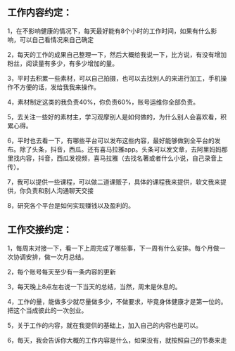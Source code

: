 ## 工作内容约定：

1，在不影响健康的情况下，每天最好能有8个小时的工作时间，如果有什么影响，可以自己看情况来自己确定

2，每天的工作的成果自己整理一下，然后大概给我说一下，比方说，有没有增加粉丝，阅读量有多少，有多少增加的量。

3，平时去积累一些素材，可以自己拍摄，也可以去找别人的来进行加工，手机操作不方便的话，发给我我来操作。

4，素材制定这类的我负责40%，你负责60%，账号运维你全部负责。

5，去关注一些好的素材主，学习观摩别人是如何做的，为什么别人会喜欢看，积累心得。

6，平时也去看一下，有哪些平台可以发布这些内容，最好能够做到全平台的发布。除了头条，抖音，西瓜。还有喜马拉雅app。头条可以发文章，去阿里妈妈那里找内容，抖音，西瓜发视频，喜马拉雅（去找名著或者什么小说，自己录音上传）。

7，我可以提供一些课程，可以做二道课贩子，具体的课程我来提供，软文我来提供，你负责和别人沟通聊天交接

8，研究各个平台是如何实现赚钱以及盈利的。



## 工作交接约定：

1，每周末对接一下，看一下上周完成了哪些事，下一周有什么安排。每个月做一次协调安排，做一次月总结。

2，每个账号每天至少有一条内容的更新

3，每天晚上8点左右说一下当天的总结，当然，周末是休息的。

4，工作的量，能做多少就尽量做多少，不做要求，毕竟身体健康才是第一位的。把这个当成彼此的一次创业。

5，关于工作的内容，就在我提供的基础上，加入自己的内容也是可以。

6，每天，我会告诉你大概的工作内容是什么，如果没有，就按照自己的节奏来走